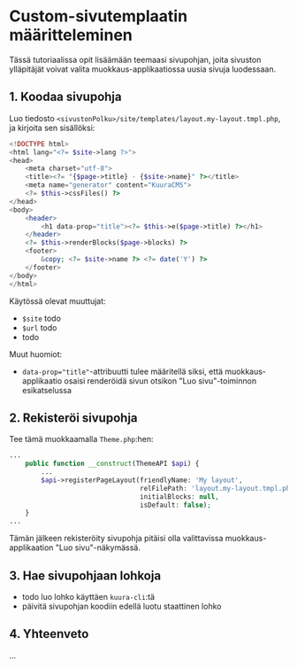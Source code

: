 # Custom-sivutemplaatin määritteleminen

Tässä tutoriaalissa opit lisäämään teemaasi sivupohjan, joita sivuston ylläpitäjät voivat valita muokkaus-applikaatiossa uusia sivuja luodessaan.

## 1. Koodaa sivupohja

Luo tiedosto `<sivustonPolku>/site/templates/layout.my-layout.tmpl.php`, ja kirjoita sen sisällöksi:

```php
<!DOCTYPE html>
<html lang="<?= $site->lang ?>">
<head>
    <meta charset="utf-8">
    <title><?= "{$page->title} - {$site->name}" ?></title>
    <meta name="generator" content="KuuraCMS">
    <?= $this->cssFiles() ?>
</head>
<body>
    <header>
        <h1 data-prop="title"><?= $this->e($page->title) ?></h1>
    </header>
    <?= $this->renderBlocks($page->blocks) ?>
    <footer>
        &copy; <?= $site->name ?> <?= date('Y') ?>
    </footer>
</body>
</html>
```

Käytössä olevat muuttujat:

- `$site` todo
- `$url` todo
- todo

Muut huomiot:

- `data-prop="title"`-attribuutti tulee määritellä siksi, että muokkaus-applikaatio osaisi renderöidä sivun otsikon "Luo sivu"-toiminnon esikatselussa

## 2. Rekisteröi sivupohja

Tee tämä muokkaamalla `Theme.php`:hen:

```php
...
    public function __construct(ThemeAPI $api) {
        ...
        $api->registerPageLayout(friendlyName: 'My layout',
                                 relFilePath: 'layout.my-layout.tmpl.php',
                                 initialBlocks: null,
                                 isDefault: false);
    }
...
```

Tämän jälkeen rekisteröity sivupohja pitäisi olla valittavissa muokkaus-applikaation "Luo sivu"-näkymässä.

## 3. Hae sivupohjaan lohkoja

- todo luo lohko käyttäen `kuura-cli`:tä
- päivitä sivupohjan koodiin edellä luotu staattinen lohko

## 4. Yhteenveto

...
